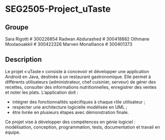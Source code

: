 # SEG2505-Project_uTaste

## Groupe
Sara Rigotti # 300226854
Radwan Abdurashed # 300418882
Othmane Moutaouakkil # 300422326
Marven Monalliance # 300401373


## Description
Le projet « uTaste » consiste à concevoir et développer une application Android en Java, destinée à un restaurant gastronomique. Elle permet à différents utilisateurs (administrateur, chef cuisinier, serveur) de gérer des recettes, consulter des informations nutritionnelles, enregistrer des ventes et noter les plats.
L’application doit :
- intégrer des fonctionnalités spécifiques à chaque rôle utilisateur ;
- respecter une architecture logicielle modélisée en UML ;
- être livrée en plusieurs étapes avec démonstration finale.

Ce projet vise à développer des compétences en génie logiciel : modélisation, conception, programmation, tests, documentation et travail en équipe.